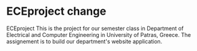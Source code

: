 # ECEproject change
ECEproject
This is the project for our semester class in Department of Electrical and Computer Engineering in University of Patras, Greece.
The assignement is to build our department's website application.

